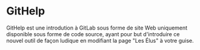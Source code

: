 # GitHelp
GitHelp est une introdution à GitLab sous forme de site Web uniquement disponible sous forme de code source, ayant pour but d'introduire ce nouvel outil de façon ludique en modifiant la page "Les Élus" à votre guise.